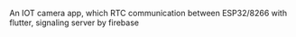 An IOT camera app, which RTC communication between ESP32/8266 with flutter, signaling server by firebase